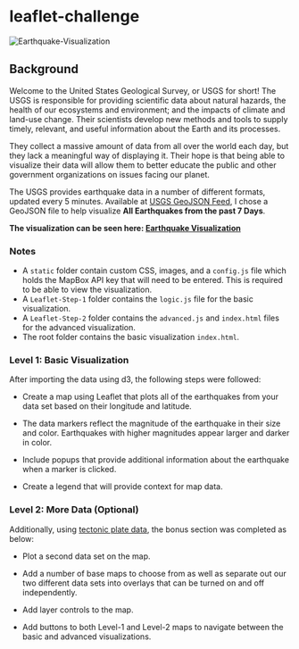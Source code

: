 # leaflet-challenge

![Earthquake-Visualization](static/img/screenshot.png)

## Background

Welcome to the United States Geological Survey, or USGS for short! The USGS is responsible for providing scientific data about natural hazards, the health of our ecosystems and environment; and the impacts of climate and land-use change. Their scientists develop new methods and tools to supply timely, relevant, and useful information about the Earth and its processes. 

They collect a massive amount of data from all over the world each day, but they lack a meaningful way of displaying it. Their hope is that being able to visualize their data will allow them to better educate the public and other government organizations on issues facing our planet.

The USGS provides earthquake data in a number of different formats, updated every 5 minutes. Available at [USGS GeoJSON Feed](http://earthquake.usgs.gov/earthquakes/feed/v1.0/geojson.php), I chose a GeoJSON file to help  visualize **All Earthquakes from the past 7 Days**. 

**The visualization can be seen here: [Earthquake Visualization](https://scbigler.github.io/leaflet-challenge/)**

### Notes
* A `static` folder contain custom CSS, images, and a `config.js` file which holds the MapBox API key that will need to be entered. This is required to be able to view the visualization.
* A `Leaflet-Step-1` folder contains the `logic.js` file for the basic visualization.
* A `Leaflet-Step-2` folder contains the `advanced.js` and `index.html` files for the advanced visualization.
* The root folder contains the basic visualization `index.html`.

### Level 1: Basic Visualization

After importing the data using d3, the following steps were followed:

* Create a map using Leaflet that plots all of the earthquakes from your data set based on their longitude and latitude.

* The data markers reflect the magnitude of the earthquake in their size and color. Earthquakes with higher magnitudes appear larger and darker in color.

* Include popups that provide additional information about the earthquake when a marker is clicked.

* Create a legend that will provide context for map data.

### Level 2: More Data (Optional)

Additionally, using [tectonic plate data](https://github.com/fraxen/tectonicplates), the bonus section was completed as below:

* Plot a second data set on the map.

* Add a number of base maps to choose from as well as separate out our two different data sets into overlays that can be turned on and off independently.

* Add layer controls to the map.

* Add buttons to both Level-1 and Level-2 maps to navigate between the basic and advanced visualizations.

